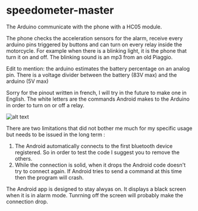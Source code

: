 # speedometer-master
The Arduino communicate with the phone with a HC05 module. 

The phone checks the acceleration sensors for the alarm, receive every arduino pins triggered by buttons and can turn on every relay inside the motorcycle. For example when there is a blinking light, it is the phone that turn it on and off. The blinking sound is an mp3 from an old Piaggio.

Edit to mention: the arduino estimates the battery percentage on an analog pin. There is a voltage divider between the battery (83V max) and the arduino (5V max)

Sorry for the pinout written in french, I will try in the future to make one in English. The white letters are the commands Android makes to the Arduino in order to turn on or off a relay.

![alt text](https://user-images.githubusercontent.com/16885275/115361480-eb652800-a1c0-11eb-9bd4-1d9657ae973b.png)

There are two limitations that did not bother me much for my specific usage but needs to be issued in the long term : 
1) The Android automatically connects to the first bluetooth device registered. So in order to test the code I suggest you to remove the others.
2) While the connection is solid, when it drops the Android code doesn't try to connect again. If Android tries to send a command at this time then the program will crash. 

The Android app is designed to stay alwyas on. It displays a black screen when it is in alarm mode. Tunrning off the screen will probably make the connection drop.
